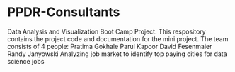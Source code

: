 # PPDR-Consultants
Data Analysis and Visualization Boot Camp Project.
This respository contains the project code and documentation for the mini project.
The team consists of 4 people:
Pratima Gokhale
Parul Kapoor
David Fesenmaier
Randy Janyowski
Analyzing job market to identify top paying cities for data science jobs
